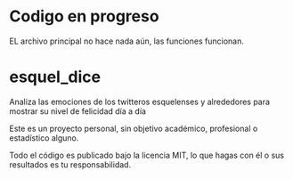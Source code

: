 # Codigo en progreso
EL archivo principal no hace nada aún, las funciones funcionan. 

# esquel_dice
Analiza las emociones de los twitteros esquelenses y alrededores para mostrar su nivel de felicidad día a día

Este es un proyecto personal, sin objetivo académico, profesional o estadístico alguno.

Todo el código es publicado bajo la licencia MIT, lo que hagas con él o sus resultados es tu responsabilidad.
